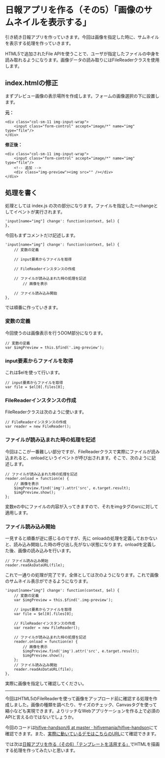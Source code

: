 # 日報アプリを作る（その5）「画像のサムネイルを表示する」

引き続き日報アプリを作っていきます。今回は画像を指定した時に、サムネイルを表示する処理を作っていきます。

HTML5で追加されたFile APIを使うことで、ユーザが指定したファイルの中身を読み取れるようになります。画像データの読み取りにはFileReaderクラスを使用します。

## index.htmlの修正

まずプレビュー画像の表示場所を作成します。フォームの画像選択の下に設置します。

**元：**

```
<div class="col-sm-11 img-input-wrap">
    <input class="form-control" accept="image/*" name="img" type="file"/>
</div>
```

**修正後：**

```
<div class="col-sm-11 img-input-wrap">
    <input class="form-control" accept="image/*" name="img" type="file"/>
    <!-- 追加 -->
    <div class="img-preview"><img src="" /></div>
</div>
```

## 処理を書く

処理としては index.js の次の部分になります。ファイルを指定した＝changeとしてイベントが実行されます。

```
'input[name="img"] change': function(context, $el) {
},
```

今回もまずコメントだけ記述します。

```
'input[name="img"] change': function(context, $el) {
	// 変数の定義
	
	// input要素からファイルを取得
	
	// FileReaderインスタンスの作成
	
	// ファイルが読み込まれた時の処理を記述
		// 画像を表示
		
	// ファイル読み込み開始
},
```

では順番に作っていきます。

### 変数の定義

今回使うのは画像表示を行うDOM部分になります。

```
// 変数の定義
var $imgPreview = this.$find('.img-preview');
```

### input要素からファイルを取得

これは$elを使って行います。

```
// input要素からファイルを取得
var file = $el[0].files[0];
```

### FileReaderインスタンスの作成

FileReaderクラスは次のように使います。

```
// FileReaderインスタンスの作成
var reader = new FileReader();
```

### ファイルが読み込まれた時の処理を記述

今回はここが一番難しい部分ですが、FileReaderクラスで実際にファイルが読み込まれると、onloadというイベントが呼び出されます。そこで、次のように記述します。

```
// ファイルが読み込まれた時の処理を記述
reader.onload = function(e) {
	// 画像を表示
	$imgPreview.find('img').attr('src', e.target.result);
	$imgPreview.show();
};
```

変数eの中にファイルの内容が入ってきますので、それをimgタグのsrcに対して適用します。

### ファイル読み込み開始

一見すると順番が逆に感じるのですが、先に onloadの処理を定義しておかないと、読み込み開始した時の呼び出し先がない状態になります。onloadを定義した後、画像の読み込みを行います。

```
// ファイル読み込み開始
reader.readAsDataURL(file);
```

これで一通りの処理が完了です。全体としては次のようになります。これで画像のサムネイル表示ができるようになります。

```
'input[name="img"] change': function(context, $el) {
	// 変数の定義
	var $imgPreview = this.$find('.img-preview');
	
	// input要素からファイルを取得
	var file = $el[0].files[0];
	
	// FileReaderインスタンスの作成
	var reader = new FileReader();
	
	// ファイルが読み込まれた時の処理を記述
	reader.onload = function(e) {
		// 画像を表示
		$imgPreview.find('img').attr('src', e.target.result);
		$imgPreview.show();
	};
	// ファイル読み込み開始
	reader.readAsDataURL(file);
},
```

実際に画像を指定して確認してください。

----

今回はHTML5のFileReaderを使って画像をアップロード前に確認する処理を作成しました。画像の種類を調べたり、サイズのチェック、Canvasタグを使って縮小なども実現できます。よりリッチなWebアプリケーションを作る上で必須のAPIと言えるのではないでしょうか。

今回のコードは[hifive-handson/6 at master · hifivemania/hifive-handson](https://github.com/hifivemania/hifive-handson/tree/master/6)にて確認できます。また、[実際に動いているデモはこちらのURL](https://hifivemania.github.io/hifive-handson/6/)にて確認できます。

では次は[日報アプリを作る（その6）「テンプレートを活用する」](7.md)でHTMLを描画する処理を作ってみたいと思います。
